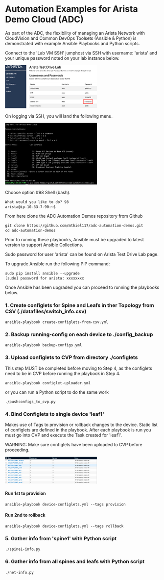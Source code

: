 # Automation Examples for Arista Demo Cloud (ADC)

As part of the ADC, the flexibility of managing an Arista Network with CloudVision and Common DevOps Toolsets (Ansible & Python) is demonstrated with example Ansible Playbooks and Python scripts.

Connect to the 'Lab VM SSH' jumphost via SSH with username: 'arista' and your unique password noted on your lab instance below.

<img src="arista-pw.png" alt="topology" width="300"/>

On logging via SSH, you will land the following menu.

<img src="adc-menu.png" alt="topology" width="300"/>

Choose option #98 Shell (bash).
```
What would you like to do? 98
arista@ip-10-33-7-90:~$
```
From here clone the ADC Automation Demos repository from Github
```
git clone https://github.com/mthiel117/adc-automation-demos.git
cd adc-automation-demos
```



Prior to running these playbooks, Ansible must be upgraded to latest version to support Ansible Collections.


Sudo password for user 'arista' can be found on Arista Test Drive Lab page.


To upgrade Ansible run the following PIP command:
```
sudo pip install ansible --upgrade
[sudo] password for arista: xxxxxxxx
```
Once Ansible has been upgraded you can proceed to running the playbooks below.

### 1. Create configlets for Spine and Leafs in ther Topology from CSV (./datafiles/switch_info.csv)

```
ansible-playbook create-configlets-from-csv.yml
```

### 2. Backup running-config on each device to ./config_backup

```
ansible-playbook backup-configs.yml
```

### 3. Upload configlets to CVP from directory ./configlets

This step MUST be completed before moving to Step 4, as the configlets need to be in CVP before running the playbook in Step 4.

```
ansible-playbook configlet-uploader.yml
```
or you can run a Python script to do the same work
```
./pushconfigs_to_cvp.py
```

### 4. Bind Configlets to single device 'leaf1'
Makes use of Tags to provision or rollback changes to the device.  Static list of configlets are defined in the playbook.  After each playbook is run you must go into CVP and execute the Task created for 'leaf1'.

WARNING: Make sure configlets have been uploaded to CVP before proceeding.

<img src="configlets.png" alt="topology" width="300"/>


#### Run 1st to provision
```
ansible-playbook device-configlets.yml --tags provision
```
#### Run 2nd to rollback
```
ansible-playbook device-configlets.yml --tags rollback
```
### 5. Gather info from 'spine1' with Python script

```
./spine1-info.py
```
### 6. Gather info from all spines and leafs with Python script

```
./net-info.py
```